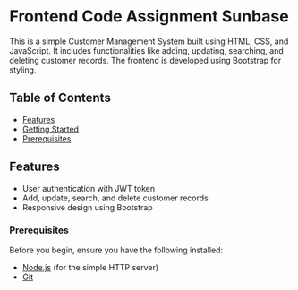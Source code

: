 # Frontend Code Assignment Sunbase  

This is a simple Customer Management System built using HTML, CSS, and JavaScript. It includes functionalities like adding, updating, searching, and deleting customer records. The frontend is developed using Bootstrap for styling.

## Table of Contents

- [Features](#features)
- [Getting Started](#getting-started)
- [Prerequisites](#prerequisites)


## Features

- User authentication with JWT token
- Add, update, search, and delete customer records
- Responsive design using Bootstrap


### Prerequisites

Before you begin, ensure you have the following installed:

- [Node.js](https://nodejs.org/) (for the simple HTTP server)
- [Git](https://git-scm.com/)
  